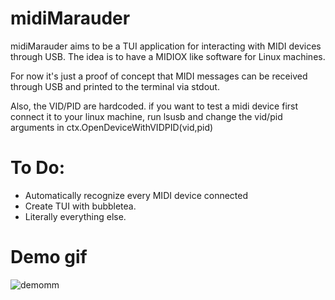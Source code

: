 # midiMarauder
midiMarauder aims to be a TUI application for interacting with MIDI devices through USB. The idea is to have a MIDIOX like software for Linux machines.

For now it's just a proof of concept that MIDI messages can be received through USB and printed to the terminal via stdout.

Also, the VID/PID are hardcoded. if you want to  test a midi device first connect it to your linux machine, run lsusb and change the vid/pid arguments in ctx.OpenDeviceWithVIDPID(vid,pid)

# To Do:

* Automatically recognize every MIDI device connected
* Create TUI with bubbletea.
* Literally everything else.


# Demo gif



![demomm](https://user-images.githubusercontent.com/89623002/232940462-6cc3261d-ce73-4edb-aaa4-c7e4df74f851.gif)
